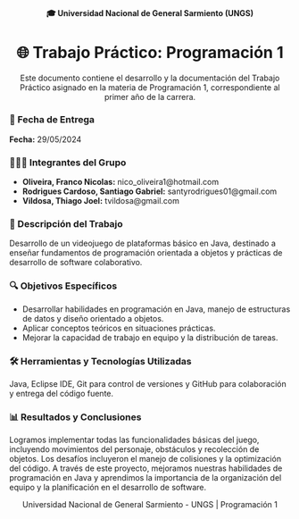 <h4 align="center">
  🎓 Universidad Nacional de General Sarmiento (UNGS)
</h4>
<h1 align="center">
  🌐 Trabajo Práctico: Programación 1
</h1>
<p align="center">
  Este documento contiene el desarrollo y la documentación del Trabajo Práctico asignado en la materia de Programación 1, correspondiente al primer año de la carrera.
</p>
<h3> 📅 Fecha de Entrega</h3>
<p>
  <strong>Fecha:</strong> 29/05/2024
</p>
<h3> 🧑‍🤝‍🧑 Integrantes del Grupo</h3>
<ul>
  <li><strong>Oliveira, Franco Nicolas:</strong> nico_oliveira1@hotmail.com</li>
  <li><strong>Rodrigues Cardoso, Santiago Gabriel:</strong> santyrodrigues01@gmail.com</li>
  <li><strong>Vildosa, Thiago Joel:</strong> tvildosa@gmail.com</li>
</ul>
<h3> 📝 Descripción del Trabajo</h3>
<p>
  Desarrollo de un videojuego de plataformas básico en Java, destinado a enseñar fundamentos de programación orientada a objetos y prácticas de desarrollo de software colaborativo.
</p>
<h3> 🔍 Objetivos Específicos</h3>
<ul>
  <li>Desarrollar habilidades en programación en Java, manejo de estructuras de datos y diseño orientado a objetos.</li>
  <li>Aplicar conceptos teóricos en situaciones prácticas.</li>
  <li>Mejorar la capacidad de trabajo en equipo y la distribución de tareas.</li>
</ul>
<h3> 🛠 Herramientas y Tecnologías Utilizadas</h3>
<p>
  Java, Eclipse IDE, Git para control de versiones y GitHub para colaboración y entrega del código fuente.
</p>
<h3> 📊 Resultados y Conclusiones</h3>
<p>
  Logramos implementar todas las funcionalidades básicas del juego, incluyendo movimientos del personaje, obstáculos y recolección de objetos. Los desafíos incluyeron el manejo de colisiones y la optimización del código. A través de este proyecto, mejoramos nuestras habilidades de programación en Java y aprendimos la importancia de la organización del equipo y la planificación en el desarrollo de software.
</p>
<p align="center">
  Universidad Nacional de General Sarmiento - UNGS | Programación 1
</p>
